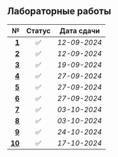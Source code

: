 ## Лабораторные работы

| **№** | **Статус** | **Дата сдачи** |
|-:|:-:|:-:|
| [**1**](https://github.com/unaun0/bmstu-db/tree/main/lab/lab-01) |✅|_12-09-2024_|
| [**2**](https://github.com/unaun0/bmstu-db/tree/main/lab/lab-02)|✅|_12-09-2024_|
| [**3**](https://github.com/unaun0/bmstu-db/tree/main/lab/lab-03)|✅|_19-09-2024_|
| [**4**](https://github.com/unaun0/bmstu-db/tree/main/lab/lab-04)|✅|_27-09-2024_|
| [**5**](https://github.com/unaun0/bmstu-db/tree/main/lab/lab-05)|✅|_27-09-2024_|
| [**6**](https://github.com/unaun0/bmstu-db/tree/main/lab/lab-06)|✅|_27-09-2024_|
| [**7**](https://github.com/unaun0/bmstu-db/tree/main/lab/lab-07)|✅|_03-10-2024_|
| [**8**](https://github.com/unaun0/bmstu-db/tree/main/lab/lab-08)|✅|_03-10-2024_|
| [**9**](https://github.com/unaun0/bmstu-db/tree/main/lab/lab-09)|✅|_24-10-2024_|
| [**10**](https://github.com/unaun0/bmstu-db/tree/main/lab/lab-10)|✅|_17-10-2024_|
